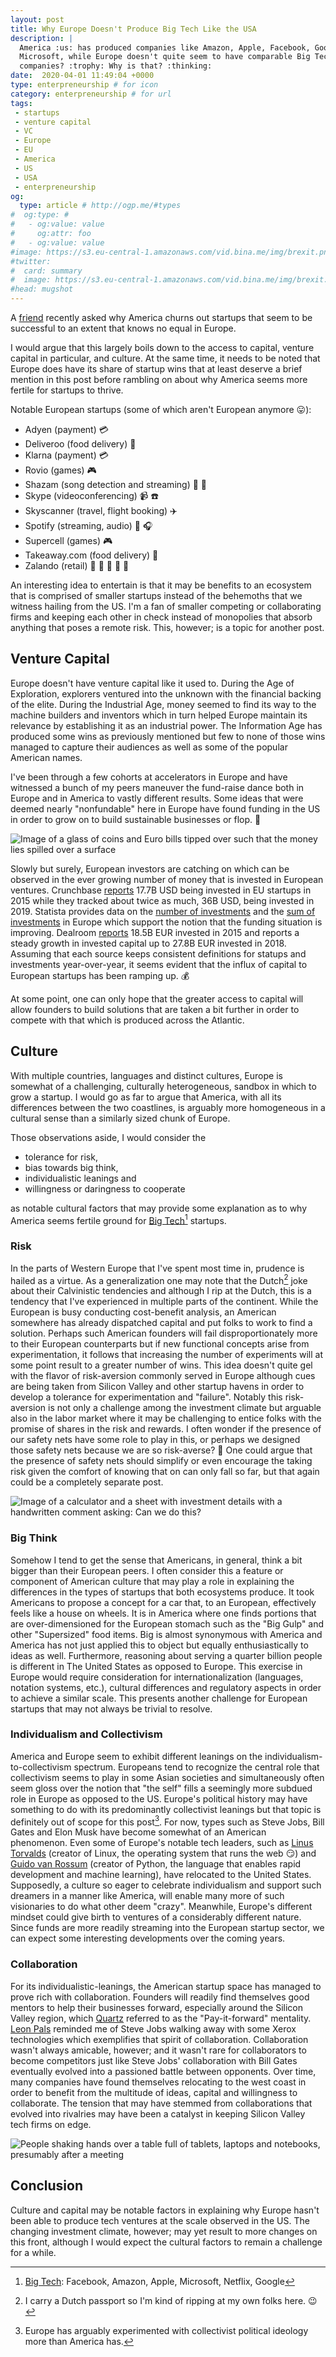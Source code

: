 ```yaml
---
layout: post
title: Why Europe Doesn't Produce Big Tech Like the USA
description: |
  America :us: has produced companies like Amazon, Apple, Facebook, Google and
  Microsoft, while Europe doesn't quite seem to have comparable Big Tech
  companies? :trophy: Why is that? :thinking:
date:  2020-04-01 11:49:04 +0000
type: enterpreneurship # for icon
category: enterpreneurship # for url
tags:
 - startups
 - venture capital
 - VC
 - Europe
 - EU
 - America
 - US
 - USA
 - enterpreneurship
og:
  type: article # http://ogp.me/#types
#  og:type: # 
#   - og:value: value
#     og:attr: foo
#   - og:value: value
#image: https://s3.eu-central-1.amazonaws.com/vid.bina.me/img/brexit.png
#twitter:
#  card: summary
#  image: https://s3.eu-central-1.amazonaws.com/vid.bina.me/img/brexit.png
#head: mugshot
---
```

A [friend][eli] recently asked why America churns out startups that seem to be
successful to an extent that knows no equal in Europe.

[eli]: elwardvalstein.com

I would argue that this largely boils down to the access to capital, venture
capital in particular, and culture. At the same time, it needs to be noted that
Europe does have its share of startup wins that at least deserve a brief
mention in this post before rambling on about why America seems more fertile
for startups to thrive.

Notable European startups (some of which aren't European anymore :stuck_out_tongue:):
- Adyen (payment) :credit_card:
- Deliveroo (food delivery) :bento:
- Klarna (payment) :credit_card:
- Rovio (games) :video_game:
- Shazam (song detection and streaming) :musical_score: :iphone:
- Skype (videoconferencing) :video_camera: :phone:
- Skyscanner (travel, flight booking) :airplane:
- Spotify (streaming, audio) :musical_note: :headphones:
- Supercell (games) :video_game:
- Takeaway.com (food delivery) :bento:
- Zalando (retail) :dress: :necktie: :shoe: :jeans: :handbag:

<div class="element note">
An interesting idea to entertain is that it may be benefits to an ecosystem
that is comprised of smaller startups instead of the behemoths that we witness
hailing from the US. I'm a fan of smaller competing or collaborating firms and
keeping each other in check instead of monopolies that absorb anything that
poses a remote risk. This, however; is a topic for another post.
</div>

## Venture Capital

Europe doesn't have venture capital like it used to. During the Age of
Exploration, explorers ventured into the unknown with the financial backing of
the elite. During the Industrial Age, money seemed to find its way to the
machine builders and inventors which in turn helped Europe maintain its
relevance by establishing it as an industrial power. The Information Age has
produced some wins as previously mentioned but few to none of those wins
managed to capture their audiences as well as some of the popular American
names.

I've been through a few cohorts at accelerators in Europe and have witnessed a
bunch of my peers maneuver the fund-raise dance both in Europe and in America
to vastly different results. Some ideas that were deemed nearly "nonfundable"
here in Europe have found funding in the US in order to grow on to build
sustainable businesses or flop. :money_with_wings:

<div class="element img">
  <img src="/img/european-money.jpg" alt="Image of a glass of coins and Euro bills tipped over such that the money lies spilled over a surface" />
  <!-- https://www.pexels.com/photo/bills-capital-cash-cent-210679/ -->
</div>

Slowly but surely, European investors are catching on which can be observed in
the ever growing number of money that is invested in European ventures.
Crunchbase [reports][cb-vc] 17.7B USD being invested in EU startups in 2015
while they tracked about twice as much, 36B USD, being invested in 2019.
Statista provides data on the [number of investments][statista-num] and the
[sum of investments][statista-val] in Europe which support the notion that the
funding situation is improving. Dealroom [reports][dealroom] 18.5B EUR invested
in 2015 and reports a steady growth in invested capital up to 27.8B EUR
invested in 2018. Assuming that each source keeps consistent definitions for
statups and investments year-over-year, it seems evident that the influx of
capital to European startups has been ramping up. :moneybag:

[cb-vc]: https://news.crunchbase.com/news/european-venture-report-vc-dollars-rise-in-2019/
[statista-num]: https://www.statista.com/statistics/763156/number-of-investments-in-start-ups-in-europe/
[statista-val]:  https://www.statista.com/statistics/763260/value-of-investments-in-start-ups-in-europe/
[dealroom]: https://blog.dealroom.co/wp-content/uploads/2019/02/Dealroom-2018-vFINAL.pdf

At some point, one can only hope that the greater access to capital will allow
founders to build solutions that are taken a bit further in order to compete
with that which is produced across the Atlantic.

## Culture

With multiple countries, languages and distinct cultures, Europe is somewhat of
a challenging, culturally heterogeneous, sandbox in which to grow a startup. I
would go as far to argue that America, with all its differences between the two
coastlines, is arguably more homogeneous in a cultural sense than a similarly
sized chunk of Europe.

Those observations aside, I would consider the
- tolerance for risk,
- bias towards big think,
- individualistic leanings and
- willingness or daringness to cooperate

as notable cultural factors that may provide some explanation as to why America
seems fertile ground for [Big Tech][bigtech][^bt] startups.

### Risk
In the parts of Western Europe that I've spent most time in, prudence is hailed
as a virtue. As a generalization one may note that the Dutch[^1] joke about
their Calvinistic tendencies and although I rip at the Dutch, this is a
tendency that I've experienced in multiple parts of the continent. While the
European is busy conducting cost-benefit analysis, an American somewhere has
already dispatched capital and put folks to work to find a solution. Perhaps
such American founders will fail disproportionately more to their European
counterparts but if new functional concepts arise from experimentation, it
follows that increasing the number of experiments will at some point result to
a greater number of wins. This idea doesn't quite gel with the flavor of
risk-aversion commonly served in Europe although cues are being taken from
Silicon Valley and other startup havens in order to develop a tolerance for
experimentation and "failure". Notably this risk-aversion is not only a
challenge among the investment climate but arguable also in the labor market
where it may be challenging to entice folks with the promise of shares in the
risk and rewards. I often wonder if the presence of our safety nets have some
role to play in this, or perhaps we designed those safety nets because we are
so risk-averse? :thinking: One could argue that the presence of safety nets
should simplify or even encourage the taking risk given the comfort of knowing
that on can only fall so far, but that again could be a completely separate
post.

<div class="element img">
  <img src="/img/black-calculator-investor.jpg" alt="Image of a calculator and a sheet with investment details with a handwritten comment asking: Can we do this?" />
  <!-- https://www.pexels.com/photo/black-calculator-near-ballpoint-pen-on-white-printed-paper-53621/ -->
</div>

[^1]: I carry a Dutch passport so I'm kind of ripping at my own folks here. :wink:

### Big Think
Somehow I tend to get the sense that Americans, in general, think a bit bigger
than their European peers. I often consider this a feature or component of
American culture that may play a role in explaining the differences in the
types of startups that both ecosystems produce. It took Americans to propose a
concept for a car that, to an European, effectively feels like a house on
wheels. It is in America where one finds portions that are over-dimensioned for
the European stomach such as the "Big Gulp" and other "Supersized" food items.
Big is almost synonymous with America and America has not just applied this to
object but equally enthusiastically to ideas as well. Furthermore, reasoning
about serving a quarter billion people is different in The United States as
opposed to Europe.  This exercise in Europe would require consideration for
internationalization (languages, notation systems, etc.), cultural differences
and regulatory aspects in order to achieve a similar scale. This presents
another challenge for European startups that may not always be trivial to
resolve.

### Individualism and Collectivism
America and Europe seem to exhibit different leanings on the
individualism-to-collectivism spectrum. Europeans tend to recognize the central
role that collectivism seems to play in some Asian societies and simultaneously
often seem gloss over the notion that "the self" fills a seemingly more subdued
role in Europe as opposed to the US. Europe's political history may have
something to do with its predominantly collectivist leanings but that topic is
definitely out of scope for this post[^2]. For now, types such as Steve Jobs,
Bill Gates and Elon Musk have become somewhat of an American phenomenon. Even
some of Europe's notable tech leaders, such as [Linus Torvalds][linus] (creator
of Linux, the operating system that runs the web :smirk:) and [Guido van
Rossum][guido] (creator of Python, the language that enables rapid development
and machine learning), have relocated to the United States. Supposedly, a
culture so eager to celebrate individualism and support such dreamers in a
manner like America, will enable many more of such visionaries to do what other
deem "crazy". Meanwhile, Europe's different mindset could give birth to
ventures of a considerably different nature. Since funds are more readily
streaming into the European startup sector, we can expect some interesting
developments over the coming years.

[linus]: https://en.wikipedia.org/wiki/Linus_Torvalds
[guido]: https://gvanrossum.github.io/
[^2]: Europe has arguably experimented with collectivist political ideology more than America has.

### Collaboration
For its individualistic-leanings, the American startup space has managed to
prove rich with collaboration. Founders will readily find themselves good
mentors to help their businesses forward, especially around the Silicon Valley
region, which [Quartz][qz] referred to as the "Pay-it-forward" mentality. [Leon
Pals][leonpals] reminded me of Steve Jobs walking away with some Xerox
technologies which exemplifies that spirit of collaboration. Collaboration
wasn't always amicable, however; and it wasn't rare for collaborators to become
competitors just like Steve Jobs' collaboration with Bill Gates eventually
evolved into a passioned battle between opponents. Over time, many companies
have found themselves relocating to the west coast in order to benefit from the
multitude of ideas, capital and willingness to collaborate. The tension that
may have stemmed from collaborations that evolved into rivalries may have been
a catalyst in keeping Silicon Valley tech firms on edge.

<div class="element img">
  <img src="/img/top-view-people-handshaking.jpg" alt="People shaking hands over a table full of tablets, laptops and notebooks, presumably after a meeting" />
  <!-- https://www.pexels.com/photo/top-view-photo-of-people-handshaking-3182784/ -->
</div>

[^bt]: [Big Tech][bigtech]: Facebook, Amazon, Apple, Microsoft, Netflix, Google

[bigtech]: https://en.wikipedia.org/wiki/Big_Tech
[qz]: https://qz.com/1320983/why-arent-europes-technology-companies-as-big-as-in-the-us-and-china/
[leonpals]: https://leonpals.com/

## Conclusion

Culture and capital may be notable factors in explaining why Europe hasn't been
able to produce tech ventures at the scale observed in the US. The changing
investment climate, however; may yet result to more changes on this front,
although I would expect the cultural factors to remain a challenge for a while.
